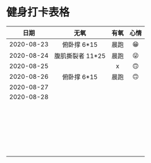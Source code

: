 # 健身打卡表格

|    日期    |       无氧       | 有氧 | 心情 |
| :--------: | :--------------: | :--: | :--: |
| 2020-08-23 |   俯卧撑 6*15    | 晨跑 |  😁   |
| 2020-08-24 | 腹肌撕裂者 11*25 | 晨跑 |  😜   |
| 2020-08-25 |                  |  x   |  🙃   |
| 2020-08-26 |   俯卧撑 6*15    | 晨跑 |  🙃   |
| 2020-08-27 |                  |      |      |
| 2020-08-28 |                  |      |      |
|            |                  |      |      |
|            |                  |      |      |
|            |                  |      |      |
|            |                  |      |      |
|            |                  |      |      |
|            |                  |      |      |
|            |                  |      |      |
|            |                  |      |      |
|            |                  |      |      |
|            |                  |      |      |
|            |                  |      |      |
|            |                  |      |      |
|            |                  |      |      |
|            |                  |      |      |
|            |                  |      |      |
|            |                  |      |      |
|            |                  |      |      |
|            |                  |      |      |
|            |                  |      |      |
|            |                  |      |      |
|            |                  |      |      |
|            |                  |      |      |
|            |                  |      |      |
|            |                  |      |      |


